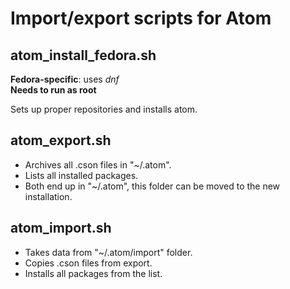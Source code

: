 # Import/export scripts for Atom

## atom_install_fedora.sh
**Fedora-specific**: uses _dnf_  
**Needs to run as root**

Sets up proper repositories and installs atom.

## atom_export.sh
* Archives all .cson files in "~/.atom".
* Lists all installed packages.
* Both end up in "~/.atom", this folder can be moved to the new installation.

## atom_import.sh
* Takes data from "~/.atom/import" folder.
* Copies .cson files from export.
* Installs all packages from the list.

